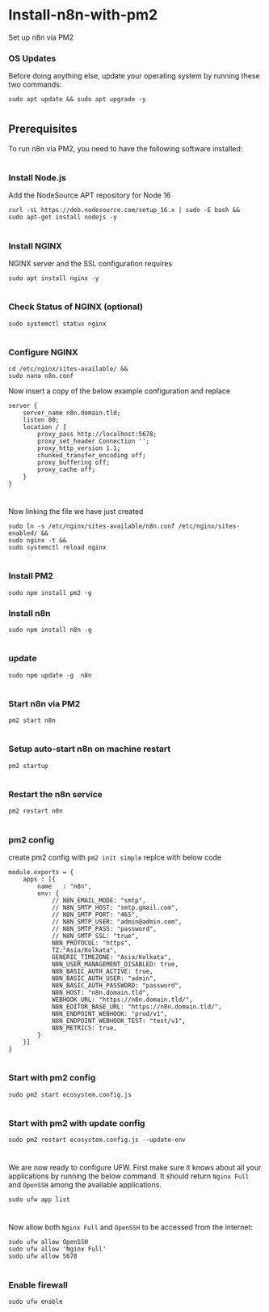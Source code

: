 # Install-n8n-with-pm2

Set up n8n via PM2

### OS Updates
Before doing anything else, update your operating system by running these two commands:
```
sudo apt update && sudo apt upgrade -y
```
#
## Prerequisites
To run n8n via PM2, you need to have the following software installed:
#
### Install Node.js
Add the NodeSource APT repository for Node 16
```
curl -sL https://deb.nodesource.com/setup_16.x | sudo -E bash &&
sudo apt-get install nodejs -y
```
#
### Install NGINX
NGINX server and the SSL configuration requires
```
sudo apt install nginx -y
```
#
### Check Status of NGINX (optional)
```
sudo systemctl status nginx
```
#
### Configure NGINX
```
cd /etc/nginx/sites-available/ &&
sudo nano n8n.conf
```
Now insert a copy of the below example configuration and replace
```
server {
    server_name n8n.domain.tld;
    listen 80;
    location / {
        proxy_pass http://localhost:5678;
        proxy_set_header Connection '';
        proxy_http_version 1.1;
        chunked_transfer_encoding off;
        proxy_buffering off;
        proxy_cache off;
    }
}
```
#
Now linking the file we have just created
```
sudo ln -s /etc/nginx/sites-available/n8n.conf /etc/nginx/sites-enabled/ &&
sudo nginx -t &&
sudo systemctl reload nginx
```
#
### Install PM2
```
sudo npm install pm2 -g
```
### Install n8n
```
sudo npm install n8n -g
```
#
### update
```
sudo npm update -g  n8n
```
#
### Start n8n via PM2
```
pm2 start n8n
```
#
### Setup auto-start n8n on machine restart
```
pm2 startup
```
#
### Restart the n8n service
```
pm2 restart n8n
```
#
### pm2 config
create pm2 config with `pm2 init simple` replce with below code

```
module.exports = {
    apps : [{
        name   : "n8n",
        env: {
            // N8N_EMAIL_MODE: "smtp",
            // N8N_SMTP_HOST: "smtp.gmail.com",
            // N8N_SMTP_PORT: "465",
            // N8N_SMTP_USER: "admin@admin.com",
            // N8N_SMTP_PASS: "password",
            // N8N_SMTP_SSL: "true",
            N8N_PROTOCOL: "https",
            TZ:"Asia/Kolkata",
            GENERIC_TIMEZONE: "Asia/Kolkata",
            N8N_USER_MANAGEMENT_DISABLED: true,
            N8N_BASIC_AUTH_ACTIVE: true,
            N8N_BASIC_AUTH_USER: "admin",
            N8N_BASIC_AUTH_PASSWORD: "password",
            N8N_HOST: "n8n.domain.tld",
            WEBHOOK_URL: "https://n8n.domain.tld/",
            N8N_EDITOR_BASE_URL: "https://n8n.domain.tld/",
            N8N_ENDPOINT_WEBHOOK: "prod/v1",
            N8N_ENDPOINT_WEBHOOK_TEST: "test/v1",
            N8N_METRICS: true,
        }
    }]
}
```
#
### Start with pm2 config
```
sudo pm2 start ecosystem.config.js
```
#
### Start with pm2 with update config
```
sudo pm2 restart ecosystem.config.js --update-env
```
#
We are now ready to configure UFW. First make sure it knows about all your applications by running the below command. It should return `Nginx Full` and `OpenSSH` among the available applications.
```
sudo ufw app list
```
#
Now allow both `Nginx Full` and `OpenSSH` to be accessed from the internet:
```
sudo ufw allow OpenSSH
sudo ufw allow 'Nginx Full'
sudo ufw allow 5678
```
#
### Enable firewall
```
sudo ufw enable
```
